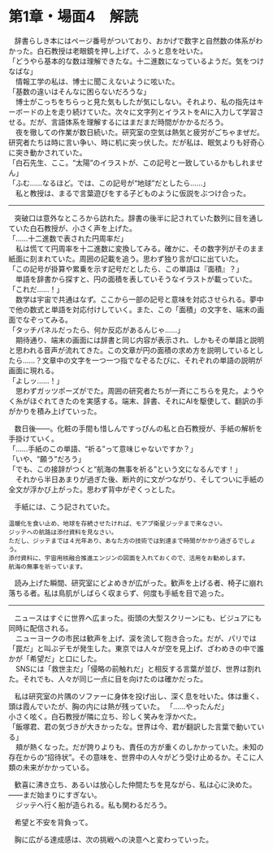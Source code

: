 
# 第1章・場面4　解読

&nbsp;&nbsp;
辞書らしき本にはページ番号がついており、おかげで数字と自然数の体系がわかった。白石教授は老眼鏡を押し上げて、ふぅと息を吐いた。  
「どうやら基本的な数は理解できたな。十二進数になっているようだ。気をつけなばな」  
　情報工学の私は、博士に聞こえないように呟いた。  
「基数の違いはそんなに困らないだろうな」  
　博士がこっちをちらっと見た気もしたが気にしない。それより、私の指先はキーボードの上を走り続けていた。次々に文字列とイラストをAIに入力して学習させる。だが、言語体系を理解するにはまだまだ時間がかかるだろう。  
　夜を徹しての作業が数日続いた。研究室の空気は熱気と疲労がごちゃまぜだ。研究者たちは時に言い争い、時に机に突っ伏した。だが私は、眠気よりも好奇心に突き動かされていた。  
「白石先生、ここ。“太陽”のイラストが、この記号と一致しているかもしれません」  
「ふむ……なるほど。では、この記号が“地球”だとしたら……」  
　私と教授は、まるで言葉遊びをする子どものように仮説をぶつけ合った。

---

&nbsp;&nbsp;
突破口は意外なところから訪れた。辞書の後半に記されていた数列に目を通していた白石教授が、小さく声を上げた。  
「……十二進数で表された円周率だ」  
　私は慌てて円周率を十二進数に変換してみる。確かに、その数字列がそのまま紙面に刻まれていた。周囲の記載を追う。思わず独り言が口に出ていた。  
「この記号が掛算や累乗を示す記号だとしたら、この単語は『面積』？」  
　単語を辞書から探すと、円の面積を表していそうなイラストが載っていた。  
「これだ……！」  
　数学は宇宙で共通はなず。ここから一部の記号と意味を対応させられる。夢中で他の数式と単語を対応付けしていく。また、この「面積」の文字を、端末の画面でなぞってみる。  
「タッチパネルだったら、何か反応があるんじゃ……」  
　期待通り、端末の画面には辞書と同じ内容が表示され、しかもその単語と説明と思われる音声が流れてきた。この文章が円の面積の求め方を説明しているとしたら……？文章中の文字を一つ一つ指でなぞるたびに、それぞれの単語の説明が画面に現れる。  
「よしッ……！」  
　思わずガッツポーズがでた。周囲の研究者たちが一斉にこちらを見た。ようやく糸がほぐれてきたのを実感する。端末、辞書、それにAIを駆使して、翻訳の手がかりを積み上げていった。  

&nbsp;&nbsp;
数日後――。化粧の手間も惜しんですっぴんの私と白石教授が、手紙の解析を手掛けていく。  
「……手紙のこの単語、“祈る”って意味じゃないですか？」  
「いや、“願う”だろう」  
「でも、この接辞がつくと“航海の無事を祈る”という文になるんです！」  
　それから半日あまりが過ぎた後、断片的に文がつながり、そしてついに手紙の全文が浮かび上がった。思わず背中がぞくっとした。

&nbsp;&nbsp;
手紙には、こう記されていた。

```
温暖化を食い止め、地球を存続させたければ、モアブ衛星ジッテまで来なさい。  
ジッテへの航路は添付資料を見なさい。  
ただし、ジッテまでは４光年あり、あなた方の技術では到達まで時間がかかり過ぎるでしょう。  
添付資料に、宇宙用核融合推進エンジンの図面を入れておくので、活用をお勧めします。  
航海の無事を祈っています。
```

&nbsp;&nbsp;
読み上げた瞬間、研究室にどよめきが広がった。歓声を上げる者、椅子に崩れ落ちる者。私は鳥肌がしばらく収まらず、何度も手紙を目で追った。

---

&nbsp;&nbsp;
ニュースはすぐに世界へ広まった。街頭の大型スクリーンにも、ビジュアにも同時に配信される。  
　ニューヨークの市民は歓声を上げ、涙を流して抱き合った。だが、パリでは「罠だ」と叫ぶデモが発生した。東京では人々が空を見上げ、ざわめきの中で誰かが「希望だ」と口にした。  
　SNSには「救世主だ」「侵略の前触れだ」と相反する言葉が並び、世界は割れた。それでも、人々が同じ一点に目を向けたのは確かだった。

&nbsp;&nbsp;
私は研究室の片隅のソファーに身体を投げ出し、深く息を吐いた。体は重く、頭は霞んでいたが、胸の内には熱が残っていた。
「……やったんだ」  
小さく呟く。白石教授が隣に立ち、珍しく笑みを浮かべた。  
「飯塚君、君の気づきが大きかったな。世界は今、君が翻訳した言葉で動いている」  
　頬が熱くなった。だが誇りよりも、責任の方が重くのしかかっていた。未知の存在からの“招待状”。その意味を、世界中の人々がどう受け止めるか。そこに人類の未来がかかっている。  

&nbsp;&nbsp;
歓喜に沸き立ち、あるいは放心した仲間たちを見ながら、私は心に決めた。  
――まだ始まりにすぎない。  
　ジッテへ行く船が造られる。私も関わるだろう。  

&nbsp;&nbsp;
希望と不安を背負って。  

&nbsp;&nbsp;
胸に広がる達成感は、次の挑戦への決意へと変わっていった。
<!--stackedit_data:
eyJoaXN0b3J5IjpbNDU3MjI3OTk2LC0xMDc5MTc5MTc1XX0=
-->